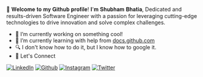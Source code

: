 👋 𝐖𝐞𝐥𝐜𝐨𝐦𝐞 𝐭𝐨 𝐦𝐲 𝐆𝐢𝐭𝐡𝐮𝐛 𝐩𝐫𝐨𝐟𝐢𝐥𝐞! 𝐈'𝐦 𝐒𝐡𝐮𝐛𝐡𝐚𝐦 𝐁𝐡𝐚𝐭𝐢𝐚, Dedicated and results-driven Software Engineer with a passion for leveraging cutting-edge technologies to drive innovation and solve complex challenges.
- 🔭 I’m currently working on something cool!
- 🌱 I’m currently learning with help from [docs.github.com](https://docs.github.com/en)
- 🔍 I don't know how to do it, but I know how to google it.
- 🔗 Let's Connect


[<img target="_blank" src="https://img.icons8.com/bubbles/100/000000/linkedin.png" title="LinkedIn">](https://www.linkedin.com/in/shubhambhatia2103/) [<img target="_blank" src="https://img.icons8.com/bubbles/100/000000/github.png" title="Github">](https://github.com/shubhambhatia2103) [<img target="_blank" src="https://img.icons8.com/bubbles/100/000000/instagram-new.png" title="Instagram">](https://instagram.com/6eingshubham) [<img target="_blank" src="https://img.icons8.com/bubbles/100/000000/twitter-squared.png" title="Twitter">](https://twitter.com/whoodattboyy)
<!--
**shubhambhatia2103/shubhambhatia2103** is a ✨ _special_ ✨ repository because its `README.md` (this file) appears on your GitHub profile.

Here are some ideas to get you started:


- 👯 I’m looking to collaborate on ...
- 🤔 I’m looking for help with ...
- 💬 Ask me about ...
- 📫 How to reach me: ...
- 😄 Pronouns: ...
- ⚡ Fun fact: ...
- ⚡ Fact that there isn't any fun around here and that makes it fun
-->
